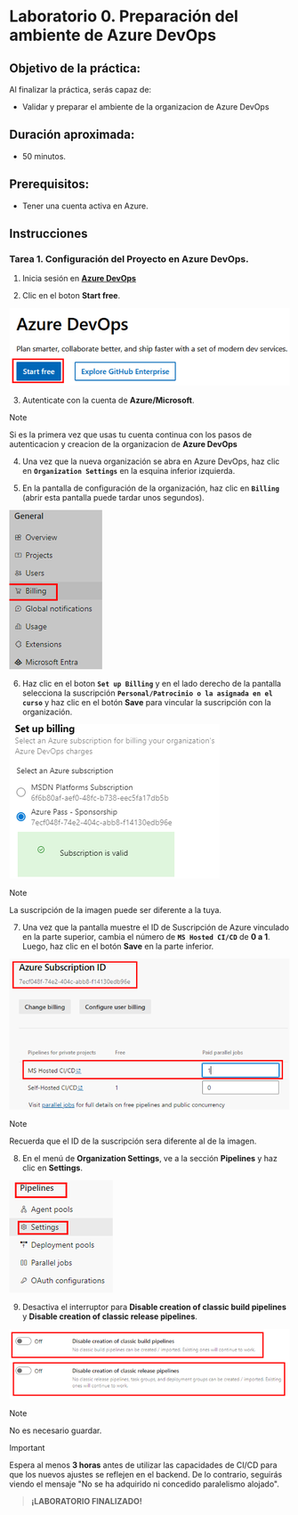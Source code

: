 # **Laboratorio 0. Preparación del ambiente de Azure DevOps**

## **Objetivo de la práctica:**
Al finalizar la práctica, serás capaz de:
- Validar y preparar el ambiente de la organizacion de Azure DevOps


## **Duración aproximada:**
- 50 minutos.

## **Prerequisitos:**
- Tener una cuenta activa en Azure.

## **Instrucciones**

### Tarea 1. Configuración del Proyecto en Azure DevOps.

1.  Inicia sesión en **[Azure DevOps](https://dev.azure.com/)**

2.  Clic en el boton **Start free**.

![azuredevops1](../images/imgl3/img1.png)

3. Autenticate con la cuenta de **Azure/Microsoft**.

> [!NOTE]
> Si es la primera vez que usas tu cuenta continua con los pasos de autenticacion y creacion de la organizacion de **Azure DevOps**

4.  Una vez que la nueva organización se abra en Azure DevOps, haz clic en **`Organization Settings`** en la esquina inferior izquierda.

5.  En la pantalla de configuración de la organización, haz clic en **`Billing`** (abrir esta pantalla puede tardar unos segundos).

![azuredevops2](../images/imgl0/img1.png)

6.  Haz clic en el boton **`Set up Billing`** y en el lado derecho de la pantalla selecciona la suscripción **`Personal/Patrocinio o la asignada en el curso`** y haz clic en el botón **Save** para vincular la suscripción con la organización.

![azuredevops3](../images/imgl0/img2.png)

> [!NOTE]
> La suscripción de la imagen puede ser diferente a la tuya.

7.  Una vez que la pantalla muestre el ID de Suscripción de Azure vinculado en la parte superior, cambia el número de **`MS Hosted CI/CD`** de **0 a 1**. Luego, haz clic en el botón **Save** en la parte inferior.

![azuredevops4](../images/imgl0/img3.png)

> [!NOTE]
> Recuerda que el ID de la suscripción sera diferente al de la imagen.

8.  En el menú de **Organization Settings**, ve a la sección **Pipelines** y haz clic en **Settings**.

![azuredevops5](../images/imgl0/img4.png)

9.  Desactiva el interruptor para **Disable creation of classic build pipelines** y **Disable creation of classic release pipelines**.

![azuredevop6](../images/imgl0/img5.png)

> [!NOTE]
> No es necesario guardar.

> [!IMPORTANT]
> Espera al menos **3 horas** antes de utilizar las capacidades de CI/CD para que los nuevos ajustes se reflejen en el backend. De lo contrario, seguirás viendo el mensaje "No se ha adquirido ni concedido paralelismo alojado".

> **¡LABORATORIO FINALIZADO!**